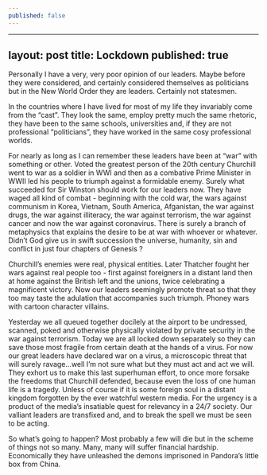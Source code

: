```yaml
---
published: false
---
```

---
layout: post
title: Lockdown
published: true
---


Personally I have a very, very poor opinion of our leaders. Maybe before they were considered, and certainly considered themselves as politicians but in the New World Order they are leaders. Certainly not statesmen.

In the countries where I have lived for most of my life they invariably come from the “cast”. They look the same, employ pretty much the same rhetoric, they have been to the same schools, universities and, if they are not professional “politicians”, they have worked in the same cosy professional worlds. 

For nearly as long as I can remember these leaders have been at “war” with something or other. Voted the greatest person of the 20th century Churchill went to war as a soldier in WWI and  then as a combative Prime Minister in WWII led his people to triumph against a formidable enemy. Surely what succeeded for Sir Winston should work for our leaders now. They have waged all kind of combat -  beginning with the  cold war,  the wars against communism in Korea, Vietnam, South America, Afganistan, the war against drugs, the war against illiteracy, the war against terrorism, the war against cancer and now  the war against coronavirus. There is surely a branch of  metaphysics that explains the desire to be at war with whoever or whatever. Didn’t God give us in swift succession the universe, humanity, sin and conflict in just four chapters of Genesis ? 

Churchill’s enemies were real, physical entities. Later Thatcher  fought her wars against real people too - first against foreigners in a distant land then at home against the British left and the unions, twice celebrating a magnificent victory. Now our leaders seemingly promote threat  so that they too may taste the adulation that accompanies such triumph. Phoney wars with cartoon character villains.

Yesterday we all queued together docilely at the airport to be undressed, scanned, poked and otherwise physically violated by private security  in the war against terrorism.  Today we are all locked down separately so they can save those most fragile from certain death at the hands of a virus. For now our great leaders have declared war on a virus, a microscopic threat that will surely ravage...well I’m not sure what but they must act and act we will. They exhort us to make this last superhuman effort, to once more forsake the freedoms that Churchill defended, because even the loss of one human life is a tragedy. Unless of course if it is some foreign soul  in a distant kingdom forgotten by the ever watchful western media. For the urgency is a product of the media’s insatiable quest for relevancy in a 24/7 society. Our valliant leaders are transfixed and, and to break the spell we must be seen to be acting.


So what’s going to happen? Most probably a few will die but in the scheme of things not so many. Many, many will suffer financial hardship. Economically they have unleashed the demons imprisoned in Pandora’s little box from China.

